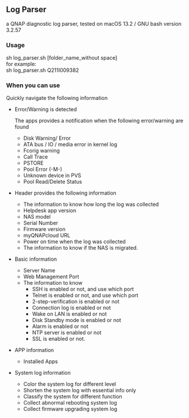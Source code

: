 ## Log Parser

a QNAP diagnostic log parser, tested on macOS 13.2 / GNU bash version 3.2.57 

### Usage

sh log_parser.sh [folder_name_without space]  \
for example:\
sh log_parser.sh Q211I009382

### When you can use 

Quickly navigate the following information

* Error/Warning is detected

  The apps provides a notification when the following error/warning are found

  * Disk Warning/ Error
  * ATA bus / IO / media  error in kernel log
  * Fcorig warning
  * Call Trace 
  * PSTORE 
  * Pool Error (-M-)
  * Unknown device in PVS 
  * Pool Read/Delete Status

* Header provides the following information

  * The information to know how long the log was collected
  * Helpdesk app version
  * NAS model
  * Serial Number
  * Firmware version
  * myQNAPcloud URL 
  * Power on time when the log was collected
  * The information to know if the NAS is migrated.

* Basic information

  * Server Name
  * Web Management Port
  * The information to know 
    * SSH is enabled or not, and use which port
    * Telnet is enabled or not, and use which port
    * 2-step-verification is enabled or not
    * Connection log is enabled or not
    * Wake on LAN is enabled or not
    * Disk Standby mode is enabled or not
    * Alarm is enabled or not
    * NTP server is enabled or not
    * SSL is enabled or not.

* APP information

  * Installed Apps

* System log information

  * Color the system log for different level
  * Shorten the system log with essential info only
  * Classify the system for different function
  * Collect abnormal rebooting system log
  * Collect firmware upgrading system log



